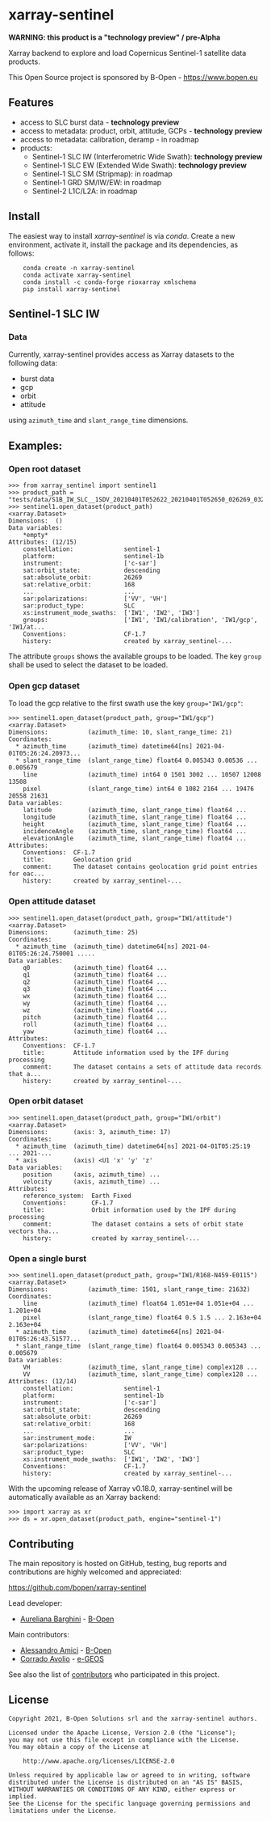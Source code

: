 # xarray-sentinel

**WARNING: this product is a "technology preview" / pre-Alpha**

Xarray backend to explore and load Copernicus Sentinel-1 satellite data products.

This Open Source project is sponsored by B-Open - https://www.bopen.eu

## Features

- access to SLC burst data - **technology preview**
- access to metadata: product, orbit, attitude, GCPs - **technology preview**
- access to metadata: calibration, deramp - in roadmap 
- products:
    - Sentinel-1 SLC IW (Interferometric Wide Swath): **technology preview**
    - Sentinel-1 SLC EW (Extended Wide Swath): **technology preview**
    - Sentinel-1 SLC SM (Stripmap): in roadmap
    - Sentinel-1 GRD SM/IW/EW: in roadmap
    - Sentinel-2 L1C/L2A: in roadmap


## Install

The easiest way to install *xarray-sentinel* is via *conda*.
Create a new environment, activate it, install the package and its dependencies,
as follows:

```shell
    conda create -n xarray-sentinel
    conda activate xarray-sentinel
    conda install -c conda-forge rioxarray xmlschema
    pip install xarray-sentinel
```


## Sentinel-1 SLC IW

### Data

Currently, xarray-sentinel provides access as Xarray datasets to the following data:

- burst data
- gcp
- orbit
- attitude

using `azimuth_time` and `slant_range_time` dimensions.


## Examples:

### Open root dataset

```python-repl
>>> from xarray_sentinel import sentinel1
>>> product_path = "tests/data/S1B_IW_SLC__1SDV_20210401T052622_20210401T052650_026269_032297_EFA4.SAFE"
>>> sentinel1.open_dataset(product_path)
<xarray.Dataset>
Dimensions:  ()
Data variables:
    *empty*
Attributes: (12/15)
    constellation:              sentinel-1
    platform:                   sentinel-1b
    instrument:                 ['c-sar']
    sat:orbit_state:            descending
    sat:absolute_orbit:         26269
    sat:relative_orbit:         168
    ...                         ...
    sar:polarizations:          ['VV', 'VH']
    sar:product_type:           SLC
    xs:instrument_mode_swaths:  ['IW1', 'IW2', 'IW3']
    groups:                     ['IW1', 'IW1/calibration', 'IW1/gcp', 'IW1/at...
    Conventions:                CF-1.7
    history:                    created by xarray_sentinel-...

```

The attribute `groups` shows the available groups to be loaded. The key `group`
shall be used to select the dataset to be loaded.

### Open gcp dataset

To load the gcp relative to the first swath use the key `group="IW1/gcp"`:
```python-repl
>>> sentinel1.open_dataset(product_path, group="IW1/gcp")
<xarray.Dataset>
Dimensions:           (azimuth_time: 10, slant_range_time: 21)
Coordinates:
  * azimuth_time      (azimuth_time) datetime64[ns] 2021-04-01T05:26:24.20973...
  * slant_range_time  (slant_range_time) float64 0.005343 0.00536 ... 0.005679
    line              (azimuth_time) int64 0 1501 3002 ... 10507 12008 13508
    pixel             (slant_range_time) int64 0 1082 2164 ... 19476 20558 21631
Data variables:
    latitude          (azimuth_time, slant_range_time) float64 ...
    longitude         (azimuth_time, slant_range_time) float64 ...
    height            (azimuth_time, slant_range_time) float64 ...
    incidenceAngle    (azimuth_time, slant_range_time) float64 ...
    elevationAngle    (azimuth_time, slant_range_time) float64 ...
Attributes:
    Conventions:  CF-1.7
    title:        Geolocation grid
    comment:      The dataset contains geolocation grid point entries for eac...
    history:      created by xarray_sentinel-...

```

### Open attitude dataset

```python-repl
>>> sentinel1.open_dataset(product_path, group="IW1/attitude")
<xarray.Dataset>
Dimensions:       (azimuth_time: 25)
Coordinates:
  * azimuth_time  (azimuth_time) datetime64[ns] 2021-04-01T05:26:24.750001 .....
Data variables:
    q0            (azimuth_time) float64 ...
    q1            (azimuth_time) float64 ...
    q2            (azimuth_time) float64 ...
    q3            (azimuth_time) float64 ...
    wx            (azimuth_time) float64 ...
    wy            (azimuth_time) float64 ...
    wz            (azimuth_time) float64 ...
    pitch         (azimuth_time) float64 ...
    roll          (azimuth_time) float64 ...
    yaw           (azimuth_time) float64 ...
Attributes:
    Conventions:  CF-1.7
    title:        Attitude information used by the IPF during processing
    comment:      The dataset contains a sets of attitude data records that a...
    history:      created by xarray_sentinel-...

```

### Open orbit dataset

```python-repl
>>> sentinel1.open_dataset(product_path, group="IW1/orbit")
<xarray.Dataset>
Dimensions:       (axis: 3, azimuth_time: 17)
Coordinates:
  * azimuth_time  (azimuth_time) datetime64[ns] 2021-04-01T05:25:19 ... 2021-...
  * axis          (axis) <U1 'x' 'y' 'z'
Data variables:
    position      (axis, azimuth_time) ...
    velocity      (axis, azimuth_time) ...
Attributes:
    reference_system:  Earth Fixed
    Conventions:       CF-1.7
    title:             Orbit information used by the IPF during processing
    comment:           The dataset contains a sets of orbit state vectors tha...
    history:           created by xarray_sentinel-...

```

### Open a single burst

```python-repl
>>> sentinel1.open_dataset(product_path, group="IW1/R168-N459-E0115")
<xarray.Dataset>
Dimensions:           (azimuth_time: 1501, slant_range_time: 21632)
Coordinates:
    line              (azimuth_time) float64 1.051e+04 1.051e+04 ... 1.201e+04
    pixel             (slant_range_time) float64 0.5 1.5 ... 2.163e+04 2.163e+04
  * azimuth_time      (azimuth_time) datetime64[ns] 2021-04-01T05:26:43.51577...
  * slant_range_time  (slant_range_time) float64 0.005343 0.005343 ... 0.005679
Data variables:
    VH                (azimuth_time, slant_range_time) complex128 ...
    VV                (azimuth_time, slant_range_time) complex128 ...
Attributes: (12/14)
    constellation:              sentinel-1
    platform:                   sentinel-1b
    instrument:                 ['c-sar']
    sat:orbit_state:            descending
    sat:absolute_orbit:         26269
    sat:relative_orbit:         168
    ...                         ...
    sar:instrument_mode:        IW
    sar:polarizations:          ['VV', 'VH']
    sar:product_type:           SLC
    xs:instrument_mode_swaths:  ['IW1', 'IW2', 'IW3']
    Conventions:                CF-1.7
    history:                    created by xarray_sentinel-...

```

With the upcoming release of Xarray v0.18.0, xarray-sentinel will be automatically available as
an Xarray backend:
 
```python-repl
>>> import xarray as xr
>>> ds = xr.open_dataset(product_path, engine="sentinel-1")

```


## Contributing

The main repository is hosted on GitHub,
testing, bug reports and contributions are highly welcomed and appreciated:

https://github.com/bopen/xarray-sentinel

Lead developer:

- [Aureliana Barghini](https://github.com/aurghs) - [B-Open](https://www.bopen.eu/)

Main contributors:

- [Alessandro Amici](https://github.com/alexamici) - [B-Open](https://www.bopen.eu/)
- [Corrado Avolio](https://github.com/corrado9999) - [e-GEOS](https://www.e-geos.it/)

See also the list of [contributors](https://github.com/bopen/xarray-sentinel/contributors) who participated in this project.


## License

    Copyright 2021, B-Open Solutions srl and the xarray-sentinel authors.
    
    Licensed under the Apache License, Version 2.0 (the "License");
    you may not use this file except in compliance with the License.
    You may obtain a copy of the License at
    
        http://www.apache.org/licenses/LICENSE-2.0
    
    Unless required by applicable law or agreed to in writing, software
    distributed under the License is distributed on an "AS IS" BASIS,
    WITHOUT WARRANTIES OR CONDITIONS OF ANY KIND, either express or implied.
    See the License for the specific language governing permissions and
    limitations under the License.
